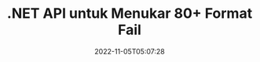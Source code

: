 ---
############################# Static ############################
layout: "product"
date: 2022-11-05T05:07:28
draft: false

product: "Conversion"
product_tag: "conversion"
platform: .NET
platform_tag: net

############################# Head ############################
head_title: "C# API Penukaran Dokumen .NET | Tukar PDF Word Excel PPTX Imej HTML"
head_description: "C# .NET Document Conversion API. Tukar PDF Word DOC DOCX, Excel Spreadsheets PPT PPTX, HTML, PSD, MPT MPP, E-mel MSG EMLX, AutoCAD & format fail imej."

############################# Header ############################
title: ".NET API untuk Menukar 80+ Format Fail"
description: "API Mudah untuk Mengintegrasikan Fungsi Penukaran Dokumen & Imej ke dalam Aplikasi .NET tanpa Memasang sebarang Perisian Luaran."
button:
    enable: true
    icon: "fas fa-arrow-down"
    label: "Muat turun Percubaan Percuma"
    link: "https://downloads.groupdocs.com/conversion/net"

############################# SubMenu ############################
submenu:
    enable: true
    
    left:
        img_alt: "GroupDocs.Conversion for .NET"
        image: "https://www.groupdocs.cloud/templates/groupdocs/images/product-logos/groupdocs-conversion-net.png"
        product: "GroupDocs.Conversion"
        platform: ".NET"

    middle:
        button:
            # button loop
            - link: "#overview"
              text: "Gambaran keseluruhan"

            # button loop
            - link: "#features"
              text: "ciri-ciri"

            # button loop
            - link: "#support"
              text: "Sokongan"

            # button loop
            - link: "https://products.groupdocs.app/conversion"
              text: "Demo Langsung"

            # button loop
            - link: "https://purchase.groupdocs.com/pricing/conversion/net"
              text: "penentuan harga"

    right:
        link_download: "https://downloads.groupdocs.com/conversion"
        link_learn: "https://docs.groupdocs.com/conversion/net/"
        link_buy: "https://purchase.groupdocs.com"

############################# Overview ############################
overview:
    enable: true
    content: |
      GroupDocs.Conversion for .NET menawarkan set mudah API, membolehkan pembangun membina aplikasi penukaran dokumen yang berkuasa dalam C#, ASP.NET dan teknologi berkaitan .NET yang lain. API GroupDocs.Conversion for .NET menyediakan penyelesaian penukaran fail yang pantas, cekap dan boleh dipercayai kepada pengguna akhir anda. Ia menyokong melakukan penukaran yang tepat antara semua format dokumen perniagaan yang popular termasuk: PDF, HTML, E-mel, dokumen Microsoft Word, hamparan Excel, persembahan PowerPoint, Projek, Photoshop, CorelDraw, AutoCAD, gambar rajah, format fail imej raster dan banyak lagi. Pustaka penukar dokumen mengesan format dokumen sumber secara automatik dan memberi anda semua kawalan untuk menukar sama ada keseluruhan dokumen atau halaman tertentu kepada format output yang diingini. Lebih mudah untuk menggantikan fon yang hilang dengan yang diutamakan dan menambah teks atau tera air imej pada mana-mana halaman dokumen.

      GroupDocs.Conversion for .NET boleh digunakan untuk membangunkan aplikasi dalam mana-mana persekitaran pembangunan yang menyasarkan platform .NET. Ia serasi dengan semua bahasa berasaskan .NET dan menyokong sistem pengendalian popular (Windows, Linux, MacOS) di mana rangka kerja Mono atau .NET (termasuk Teras .NET) boleh dipasang.
    tabs:
      enable: true
      
      ## TAB ONE ##
      tab_one:
        description: |
          Berikut ialah gambaran keseluruhan GroupDocs.Conversion for .NET:
        
        right:
          enable: true
          icon: "fab fa-html5"
          title: "Gambaran keseluruhan"
          content: |
            * Auto-kesan Jenis Fail
            * Tukar Dokumen
            * Tukar Persembahan
            * Tukar Hamparan
            * Tukar Imej Raster
            * Tukar Dokumen PDF
            * Tukar Format Lain
            * Gunakan Tera Air
            * Nyatakan Kata Laluan Fail
            * Sesuaikan Penukaran

      ## TAB TWO ##
      tab_two:
        description: |
          GroupDocs.Conversion for .NET menyokong penukaran antara semua [format fail dokumen] yang popular dan biasa digunakan (https://docs.groupdocs.com/conversion/net/supported-document-formats/).

        left:
          enable: true
          table:
            # table loop
            - title: "Tukar Daripada:"
              content: |
                * **Dokumen**: DOC, DOCX, DOCM, DOT, DOTX, DOTM, RTF, TXT, ODT, OTT
                * **Hamparan**: XLS, XLSX, XLSM, XLSB, CSV, XLS2003, ODS, TSV, XLT, XLTX, XLTM, XLAM, FODS, SXC
                * **Pembentangan**: PPT, PPTX, PPS, PPSX, ODP, POT, POTX, POTM, PPTM, PPSM, FODP
                * **Imej**: TIF, TIFF, JPG, JPEG, PNG, GIF, BMP, ICO, DIB, JPC, JPEG-LS, JPEG2000
                * **Mudah alih**: PDF, XPS, OXPS, EPUB
                * **HTML**: HTM, HTML, MHTML
                * **Metafiles**: EMZ, WMZ
                * **PhotoShop**: JPA
                * **Projek**: MPP, MPT, MPX
                * **Pandangan**: PST, OST
                * **E-mel**: MSG, EML, EMLX
                * **Rajah**: VSD, VSDX, VSDM, VSS, VSSM, VST, VSTM, VSX, VTX, VDW, VDX, SVG, SVGZ
                * **AutoCAD**: DXF, DWG, DWF, STL, IFC, DWT
                * **Skrip Pos**: EPS, PS, PSL, CGM
                * **CorelDRAW**: CDR, CMX
                * **Lain**: VCF, PLT, LGS, OTG, MD, AI, LOG

        right:
          enable: true
          table:
            # table loop
            - title: "Tukar kepada:"
              content: |
                * **Dokumen**: DOC, DOCX, DOCM, DOT, DOTX, DOTM, RTF, TXT, ODT, OTT
                * **Hamparan**: XLS, XLSX, XLSM, XLSB, CSV, XLS2003, TSV, XLTX, ODS, XLAM, FODS, DIF, SXC
                * **Pembentangan**: PPT, PPTX, PPS, PPSX, ODP, POTX, POTM, PPTM, PPSM, FODP
                * **Imej**: TIF, TIFF, JPG, JPEG, PNG, GIF, BMP, ICO, JPEG2000
                * **Metafiles**: EMF, WMF, EMZ, WMZ
                * **Rajah**: SVGZ
                * **Mudah alih**: PDF, XPS
                * **HTML**: HTM, HTML, MHTML
                * **Lain-lain**: MD

      ## TAB THREE ##
      tab_three:
        description: |
          GroupDocs.Conversion for .NET menyokong Sistem Pengendalian, Rangka Kerja & Pengurus Pakej berikut:
      
        left:
          enable: true
          table:
            # table loop
            - icon: "fab fa-windows"
              title: "Sistem operasi"
              content: |
                Windows Desktop, Windows Server, Windows Azure, Linux, MacOS

            # table loop
            - icon: "fas fa-code"
              title: "Rangka Kerja yang Disokong"
              content: |
                Frameworks: .NET Framework, .NET Standard, .NET Core, Mono

        right:
          enable: true
          table:
            # table loop
            - icon: "fas fa-box"
              title: "Pengurus Pakej"
              content: |
                Nuget

            # table loop
            - icon: "fas fa-tools"
              title: "Pengurus Pakej"
              content: |
                Microsoft Visual Studio, Xamarin, MonoDevelop

############################# Features ############################
features:
    enable: true
    title: "Ciri GroupDocs.Conversion for .NET."

    feature:
      # feature loop
      - icon: "fas fa-copy"
        content: "Integrasi Mudah & Pelesenan Bermeter"

      # feature loop
      - icon: "fas fa-eye"
        content: "Tetapkan Pilihan Zum Lalai apabila Menukar kepada Perkataan, Slaid atau Sel"

      # feature loop
      - icon: "fas fa-bolt"
        content: "Tukar kepada/daripada semua Format Imej Raster Popular & Tetapkan DPI Imej, Tinggi & Lebar"
      
      # feature loop
      - icon: "fas fa-file-powerpoint"
        content: "Tukar PDF & Imej kepada Skala Kelabu & Linearize Dokumen PDF untuk Web"

      # feature loop
      - icon: "fas fa-code"
        content: "Tentukan Tahap Penanda Halaman, Tahap Tajuk dan Tahap Dikembangkan dalam Penukaran Word ke PDF/XPS"

      # feature loop
      - icon: "fas fa-cloud"
        content: "Konfigurasikan & Letakkan Tera Air dalam Dokumen Ditukar sebagai Latar Belakang untuk Dipaparkan di Sebalik Teks"

      # feature loop
      - icon: "fas fa-remove-format"
        content: "Render Email Header semasa Penukaran daripada E-mel"

      # feature loop
      - icon: "fas fa-comment-slash"
        content: "Tetapkan Direktori Fon Tersuai & Muatkan/Ganti Fon Secara Eksplisit semasa Penukaran Dokumen"

      # feature loop
      - icon: "fas fa-location-arrow"
        content: "Tetapkan Fon Lalai untuk Menggantikan Fon yang Hilang untuk Penukaran Dokumen, Slaid & Hamparan"

      # feature loop
      - icon: "fas fa-border-all"
        content: ""

      # feature loop
      - icon: "fas fa-wrench"
        content: "Tukar Hamparan dengan garisan Grid & Alih Keluar Komen daripada Slaid Semasa Penukaran"

      # feature loop
      - icon: "fas fa-columns"
        content: "Tukar Halaman Dokumen Khusus sebagai Format PDF & Tukar Julat Sel Khusus dalam Hamparan"

      # feature loop
      - icon: "fas fa-file-word"
        content: "Tunjukkan Helaian Tersembunyi & Langkau Baris dan Lajur Kosong semasa Menukar Hamparan"

      # feature loop
      - icon: "fas fa-envelope"
        content: "Kira Jumlah Halaman Dokumen & Tetapkan Kata Laluan kepada Dokumen Tidak Dilindungi semasa Penukaran"

      # feature loop
      - icon: "fas fa-print"
        content: "Pilihan untuk Mengalih keluar Anotasi & Fail Terbenam daripada PDF"

      # feature loop
      - icon: "fas fa-file-archive"
        content: "Cipta Penanda Mematuhi HTML 5 apabila Menukar kepada HTML"

      # feature loop
      - icon: "fas fa-lock"
        content: "Autokesan Jenis Sumber & Kembalikan semua Kemungkinan Penukaran apabila Menukar daripada Strim"

      # feature loop
      - icon: "fas fa-file-code"
        content: "Keupayaan untuk Mengembalikan Setiap Halaman dalam Strim Berasingan sambil Menukar kepada PDF atau HTML"
      
      # feature loop
      - icon: "fas fa-fill-drip"
        content: "Tunjukkan/Sembunyikan Penanda, Komen & Jejaki Perubahan semasa Menukar daripada Word"

      # feature loop
      - icon: "fas fa-file-excel"
        content: "Penukaran DOCX kepada Tiff G3 dengan Pilihan Lorekan"

      # feature loop
      - icon: "fas fa-heading"
        content: "Tukar Reka Letak Khusus apabila Menukar daripada Dokumen CAD"

      # feature loop
      - icon: "fas fa-project-diagram"
        content: "Penamaan Automatik apabila Menyimpan Dokumen Ditukar ke Fail"

      # feature loop
      - icon: "fas fa-cube"
        content: "Pelesenan Bermeter Disokong untuk Dibilkan berdasarkan Penggunaan API"

      # feature loop
      - icon: "fab fa-uncharted"
        content: "Tukar Rajah kepada Format Fail Pemprosesan Perkataan"
      
      # feature loop
      - icon: "fab fa-uncharted"
        content: "Tambah Nombor Halaman semasa Menukar HTML kepada Dokumen Pemprosesan Kata"

      # feature loop
      - icon: "fab fa-uncharted"
        content: "Tukar Dokumen XML kepada Sebarang Format tanpa Transformasi"

      # feature loop
      - icon: "fab fa-uncharted"
        content: "Pantau Kemajuan Penukaran Fail (Mula, Tamat) Terus dari Aplikasi Bahagian Pelanggan"

    more_feature:
      # more_feature_loop
      - title: "Menukar Format Dokumen dengan Mudah"
        content: |
          Menggunakan GroupDocs.Conversion for .NET, menukar format fail dokumen adalah sangat mudah. Contoh berikut menunjukkan kepada anda cara menukar fail PDF kepada fail DOC menggunakan C#:  
            
          {features.more_feature.step1} 
          {features.more_feature.step2} 
          {features.more_feature.step3} 
            
          ```csharp    
           // Muatkan fail sumber DOCX untuk penukaran
          var converter = new GroupDocs.Conversion.Converter("input.docx");
          // Sediakan pilihan penukaran untuk format sasaran PDF
          var convertOptions = converter.GetPossibleConversions()["pdf"].ConvertOptions;
          // Tukar kepada format PDF.
          converter.Convert("output.pdf", convertOptions);
          ```
            
      # more_feature_loop
      - title: "Penukaran kepada Format Imej"
        content: "GroupDocs.Conversion for .NET boleh digunakan untuk membangunkan aplikasi dalam mana-mana persekitaran pembangunan yang menyasarkan platform .NET. Ia serasi dengan semua bahasa berasaskan .NET dan menyokong sistem pengendalian popular (Windows, Linux, MacOS) di mana rangka kerja Mono atau .NET (termasuk Teras .NET) boleh dipasang."

      # more_feature_loop
      - title: "Menyokong pelbagai Jenis Format PDF"
        content: |
          API GroupDocs.Conversion for .NET menyokong penukaran dokumen kepada jenis/format PDF berikut:  
            
          * PdfA_1A
          * PdfA_1B
          * PdfA_2A
          * PdfA_3A
          * PdfA_2B
          * PdfA_2U
          * PdfA_3B
          * PdfA_3U
          * v1_3
          * v1_4
          * v1_5
          * v1_6
          * v1_7
          * PdfX_1A
          * PdfX3

############################# Support ############################
support:
    enable: true

############################# Solutions ############################
solutions:
    enable: true
    title: "GroupDocs.Conversion menawarkan API penukaran dokumen untuk persekitaran pembangunan popular yang lain"

    solution:
        # solution loop
        - img_alt: "GroupDocs.Conversion untuk Java"
          image: "https://www.groupdocs.cloud/templates/groupdocs/images/product-logos/groupdocs-conversion-java.png"
          product: "GroupDocs.Conversion"
          platform: "Jawa"
          link: "/conversion/java/"

############################# Back to top ###############################
back_to_top:
  enable: true
---